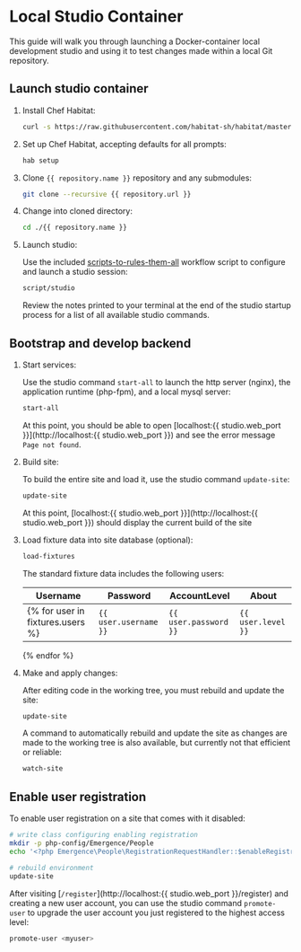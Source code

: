 # Local Studio Container

This guide will walk you through launching a Docker-container local development studio and using it to test changes made within a local Git repository.

## Launch studio container

1. Install Chef Habitat:

    ```bash
    curl -s https://raw.githubusercontent.com/habitat-sh/habitat/master/components/hab/install.sh | sudo bash
    ```

1. Set up Chef Habitat, accepting defaults for all prompts:

    ```bash
    hab setup
    ```

1. Clone `{{ repository.name }}` repository and any submodules:

    ```bash
    git clone --recursive {{ repository.url }}
    ```

1. Change into cloned directory:

    ```bash
    cd ./{{ repository.name }}
    ```

1. Launch studio:

    Use the included [scripts-to-rules-them-all](https://github.com/github/scripts-to-rule-them-all) workflow script to configure and launch a studio session:

    ```bash
    script/studio
    ```

    Review the notes printed to your terminal at the end of the studio startup process for a list of all available studio commands.

## Bootstrap and develop backend

1. Start services:

    Use the studio command `start-all` to launch the http server (nginx), the application runtime (php-fpm), and a local mysql server:

    ```bash
    start-all
    ```

    At this point, you should be able to open [localhost:{{ studio.web_port }}](http://localhost:{{ studio.web_port }}) and see the error message `Page not found`.

1. Build site:

    To build the entire site and load it, use the studio command `update-site`:

    ```bash
    update-site
    ```

    At this point, [localhost:{{ studio.web_port }}](http://localhost:{{ studio.web_port }}) should display the current build of the site

1. Load fixture data into site database (optional):

    ```bash
    load-fixtures
    ```

    The standard fixture data includes the following users:

    | Username              | Password              | AccountLevel       | About            |
    |-----------------------|-----------------------|--------------------|------------------|
    {% for user in fixtures.users %}| `{{ user.username }}` | `{{ user.password }}` | `{{ user.level }}` | {{ user.about }} |
    {% endfor %}

1. Make and apply changes:

    After editing code in the working tree, you must rebuild and update the site:

    ```bash
    update-site
    ```

    A command to automatically rebuild and update the site as changes are made to the working tree is also available, but currently not that efficient or reliable:

    ```bash
    watch-site
    ```

## Enable user registration

To enable user registration on a site that comes with it disabled:

```bash
# write class configuring enabling registration
mkdir -p php-config/Emergence/People
echo '<?php Emergence\People\RegistrationRequestHandler::$enableRegistration = true;' > php-config/Emergence/People/RegistrationRequestHandler.config.php

# rebuild environment
update-site
```

After visiting [`/register`](http://localhost:{{ studio.web_port }}/register) and creating a new user account, you can use the studio command `promote-user` to upgrade the user account you just registered to the highest access level:

```bash
promote-user <myuser>
```

